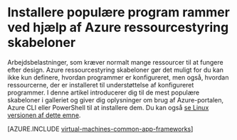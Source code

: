 <properties
   pageTitle="Installere populære program strukturer | Microsoft Azure"
   description="Oprette populære program strukturer i Windows og Linux FOS med Azure ressourcestyring skabeloner for at installere Active Directory, Docker og meget mere."
   services="virtual-machines-windows"
   documentationCenter="virtual-machines"
   authors="squillace"
   manager="timlt"
   editor=""
   tags="azure-resource-manager" />

<tags
   ms.service="virtual-machines-windows"
   ms.devlang="na"
   ms.topic="article"
   ms.tgt_pltfrm="vm-windows"
   ms.workload="infrastructure"
   ms.date="08/29/2016"
   ms.author="rasquill"/>

# <a name="deploy-popular-application-frameworks-using-azure-resource-manager-templates"></a>Installere populære program rammer ved hjælp af Azure ressourcestyring skabeloner

Arbejdsbelastninger, som kræver normalt mange ressourcer til at fungere efter design. Azure ressourcestyring skabeloner gør det muligt for du kan ikke kun definere, hvordan programmer er konfigureret, men også, hvordan ressourcerne, der er installeret til understøttelse af konfigureret programmer. I denne artikel introducerer dig til de mest populære skabeloner i galleriet og giver dig oplysninger om brug af Azure-portalen, Azure CLI eller PowerShell til at installere dem. Du kan også [se Linux versionen af dette emne](virtual-machines-linux-app-frameworks.md).

[AZURE.INCLUDE [virtual-machines-common-app-frameworks](../../includes/virtual-machines-common-app-frameworks.md)]
